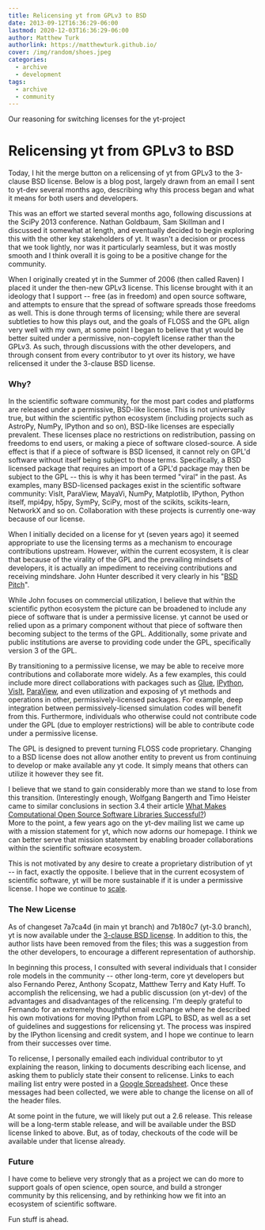 ```yaml
---
title: Relicensing yt from GPLv3 to BSD
date: 2013-09-12T16:36:29-06:00
lastmod: 2020-12-03T16:36:29-06:00
author: Matthew Turk
authorlink: https://matthewturk.github.io/
cover: /img/random/shoes.jpeg
categories:
  - archive
  - development
tags:
  - archive
  - community
---
```


Our reasoning for switching licenses for the yt-project

<!--more-->

# Relicensing yt from GPLv3 to BSD

Today, I hit the merge button on a relicensing of yt from GPLv3 to the 3-clause
BSD license.  Below is a blog post, largely drawn from an email I sent to
yt-dev several months ago, describing why this process began and what it means
for both users and developers.

This was an effort we started several months ago, following discussions at the
SciPy 2013 conference.  Nathan Goldbaum, Sam Skillman and I discussed it
somewhat at length, and eventually decided to begin exploring this with the
other key stakeholders of yt.  It wasn't a decision or process that we took
lightly, nor was it particularly seamless, but it was mostly smooth and I think
overall it is going to be a positive change for the community.

When I originally created yt in the Summer of 2006 (then called Raven) I placed
it under the then-new GPLv3 license.  This license brought with it an ideology
that I support -- free (as in freedom) and open source software, and attempts
to ensure that the spread of software spreads those freedoms as well.  This is
done through terms of licensing; while there are several subtleties to how this
plays out, and the goals of FLOSS and the GPL align very well with my own, at
some point I began to believe that yt would be better suited under a
permissive, non-copyleft license rather than the GPLv3.  As such, through
discussions with the other developers, and through consent from every
contributor to yt over its history, we have relicensed it under the 3-clause
BSD license.

### Why?

In the scientific software community, for the most part codes and platforms are
released under a permissive, BSD-like license.  This is not universally true,
but within the scientific python ecosystem (including projects such as AstroPy,
NumPy, IPython and so on), BSD-like licenses are especially prevalent.  These
licenses place no restrictions on redistribution, passing on freedoms to end
users, or making a piece of software closed-source.  A side effect is that if a
piece of software is BSD licensed, it cannot rely on GPL'd software without
itself being subject to those terms.  Specifically, a BSD licensed package that
requires an import of a GPL'd package may then be subject to the GPL -- this is
why it has been termed "viral" in the past.  As examples, many BSD-licensed
packages exist in the scientific software community: VisIt, ParaView, MayaVi,
NumPy, Matplotlib, IPython, Python itself, mpi4py, h5py, SymPy, SciPy, most of
the scikits, scikits-learn, NetworkX and so on.  Collaboration with these
projects is currently one-way because of our license.

When I initially decided on a license for yt (seven years ago) it seemed
appropriate to use the licensing terms as a mechanism to encourage
contributions upstream.  However, within the current ecosystem, it is clear
that because of the virality of the GPL and the prevailing mindsets of
developers, it is actually an impediment to receiving contributions and
receiving mindshare.  John Hunter described it very clearly in his 
"[BSD Pitch](http://nipy.sourceforge.net/software/license/johns_bsd_pitch.html#johns-bsd-pitch)".

While John focuses on commercial utilization, I believe that within the
scientific python ecosystem the picture can be broadened to include any piece
of software that is under a permissive license.  yt cannot be used or relied
upon as a primary component without that piece of software then becoming
subject to the terms of the GPL.  Additionally, some private and public
institutions are averse to providing code under the GPL, specifically version 3
of the GPL.

By transitioning to a permissive license, we may be able to receive more
contributions and collaborate more widely.  As a few examples, this could
include more direct collaborations with packages such as 
[Glue](http://glueviz.org/), [IPython](http://ipython.org/), 
[VisIt](http://visit.llnl.gov/), [ParaView](http://paraview.org/), and even
utilization and exposing of yt methods and operations in other,
permissively-licensed packages.  For example, deep integration between
permissively-licensed simulation codes will benefit from this.  Furthermore,
individuals who otherwise could not contribute code under the GPL (due to
employer restrictions) will be able to contribute code under a permissive
license.

The GPL is designed to prevent turning FLOSS code proprietary.  Changing to a
BSD license does not allow another entity to prevent us from continuing to
develop or make available any yt code.  It simply means that others can utilize
it however they see fit.  

I believe that we stand to gain considerably more than we stand to lose from
this transition.  (Interestingly enough, Wolfgang Bangerth and Timo Heister
came to similar conclusions in section 3.4 their article 
[What Makes Computational Open Source Software Libraries Successful?](http://www.math.tamu.edu/~bangerth/publications/2013-software.pdf))  
More to
the point, a few years ago on the yt-dev mailing list we came up with a mission
statement for yt, which now adorns our homepage.  I think we can better serve
that mission statement by enabling broader collaborations within the scientific
software ecosystem.

This is not motivated by any desire to create a proprietary distribution of yt
-- in fact, exactly the opposite.  I believe that in the current ecosystem of
scientific software, yt will be more sustainable if it is under a permissive
license.  I hope we continue to [scale](http://arxiv.org/abs/1301.7064).

### The New License

As of changeset 7a7ca4d (in main yt branch) and 7b180c7 (yt-3.0 branch), yt is
now available under the 
[3-clause BSD license](https://bitbucket.org/yt_analysis/yt/src/7a7ca4d5a1b3747a06ea76b8d090e33413717b06/COPYING.txt).
In addition to this, the author lists have been removed from the files; this
was a suggestion from the other developers, to encourage a different
representation of authorship.

In beginning this process, I consulted with several individuals that I consider
role models in the community -- other long-term, core yt developers but also
Fernando Perez, Anthony Scopatz, Matthew Terry and Katy Huff.
To accomplish the relicensing, we had a public discussion (on yt-dev) of the advantages
and disadvantages of the relicensing.  I'm deeply grateful to Fernando for an
extremely thoughtful email exchange where he described his own motivations for
moving IPython from LGPL to BSD, as well as a set of guidelines and suggestions
for relicensing yt.  The process was inspired by the IPython licensing and
credit system, and I hope we continue to learn from their successes over time.

To relicense, I personally emailed each individual contributor to yt explaining
the reason, linking to documents describing each license, and asking them to
publicly state their consent to relicense.  Links to each mailing list entry
were posted in a [Google Spreadsheet](http://goo.gl/3PFnf).  Once these
messages had been collected, we were able to change the license on all of the
header files.

At some point in the future, we will likely put out a 2.6 release.  This
release will be a long-term stable release, and will be available under the BSD
license linked to above.  But, as of today, checkouts of the code will be
available under that license already.

### Future

I have come to believe very strongly that as a project we can do more to
support goals of open science, open source, and build a stronger community by
this relicensing, and by rethinking how we fit into an ecosystem of scientific
software.

Fun stuff is ahead.
